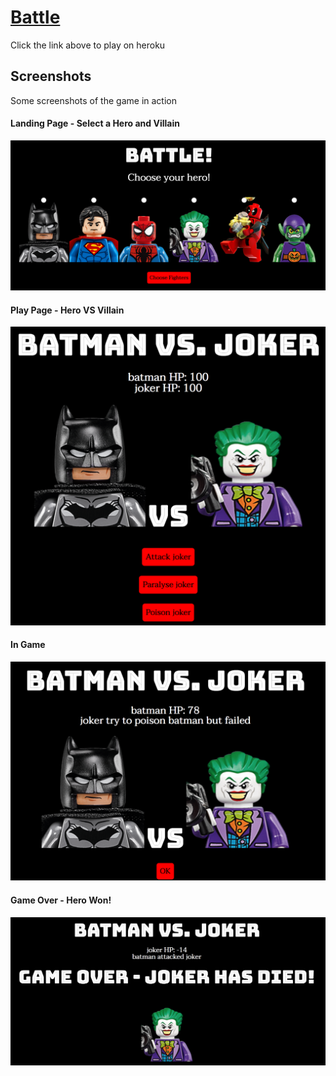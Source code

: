 # [Battle](https://aliantbattle.herokuapp.com/)
Click the link above to play on heroku

## Screenshots
Some screenshots of the game in action

#### Landing Page - Select a Hero and Villain
![Screenshot](screenshots/LandingPage.png "Landing Page")

#### Play Page - Hero VS Villain
![Screenshot](screenshots/PlayPage.png "Play Page")

#### In Game
![Screenshot](screenshots/InGame.png "In Game")

#### Game Over - Hero Won!
![Screenshot](screenshots/GameOver.png "Game Over")
